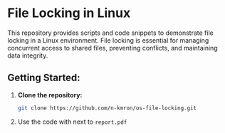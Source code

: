 # File Locking in Linux

This repository provides scripts and code snippets to demonstrate file locking in a Linux environment. File locking is essential for managing concurrent access to shared files, preventing conflicts, and maintaining data integrity.

## Getting Started:

1. **Clone the repository:**
   ```bash
   git clone https://github.com/n-kmron/os-file-locking.git
   ```

2. Use the code with next to `report.pdf`
